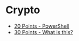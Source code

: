 # Crypto

- [20 Points - PowerShell](020_powershell.md)
- [30 Points - What is this?](030_what_is_this.md)